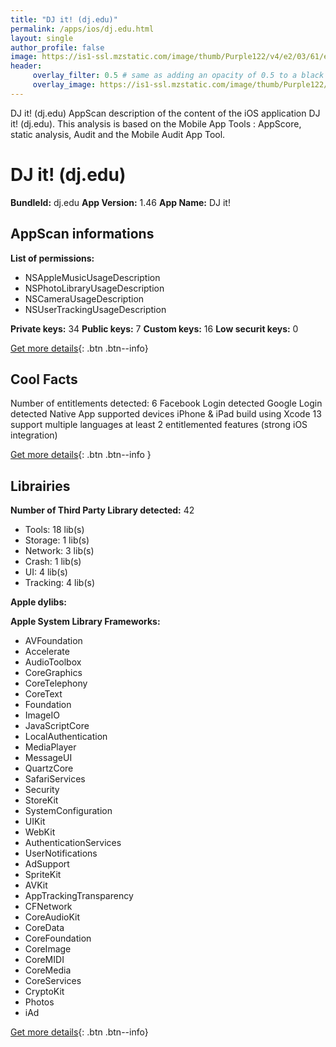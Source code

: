 ```yaml
---
title: "DJ it! (dj.edu)"
permalink: /apps/ios/dj.edu.html
layout: single
author_profile: false
image: https://is1-ssl.mzstatic.com/image/thumb/Purple122/v4/e2/03/61/e203613c-5640-cdc6-64aa-64788ca361d4/AppIcon-0-1x_U007emarketing-0-7-0-sRGB-85-220.png/512x512bb.jpg
header: 
     overlay_filter: 0.5 # same as adding an opacity of 0.5 to a black background
     overlay_image: https://is1-ssl.mzstatic.com/image/thumb/Purple122/v4/e2/03/61/e203613c-5640-cdc6-64aa-64788ca361d4/AppIcon-0-1x_U007emarketing-0-7-0-sRGB-85-220.png/512x512bb.jpg
---
```

DJ it! (dj.edu) AppScan description of the content of the iOS application DJ it! (dj.edu). This analysis is based on the Mobile App Tools : AppScore, static analysis, Audit and the Mobile Audit App Tool.

# DJ it! (dj.edu)

**BundleId:** dj.edu
**App Version:** 1.46
**App Name:** DJ it!


## AppScan informations 

**List of permissions:** 
- NSAppleMusicUsageDescription
- NSPhotoLibraryUsageDescription
- NSCameraUsageDescription
- NSUserTrackingUsageDescription
  
  
**Private keys:** 34
**Public keys:** 7
**Custom keys:** 16
**Low securit keys:** 0
  
[Get more details](/pricing.html){: .btn .btn--info}

## Cool Facts

Number of entitlements detected: 6
Facebook Login detected
Google Login detected
Native App
supported devices iPhone & iPad
build using Xcode 13
support multiple languages
at least 2 entitlemented features (strong iOS integration)
  
[Get more details](/pricing.html){: .btn .btn--info }

## Librairies 
**Number of Third Party Library detected:** 42
- Tools: 18 lib(s)
- Storage: 1 lib(s)
- Network: 3 lib(s)
- Crash: 1 lib(s)
- UI: 4 lib(s)
- Tracking: 4 lib(s)


**Apple dylibs:**


**Apple System Library Frameworks:**
- AVFoundation
- Accelerate
- AudioToolbox
- CoreGraphics
- CoreTelephony
- CoreText
- Foundation
- ImageIO
- JavaScriptCore
- LocalAuthentication
- MediaPlayer
- MessageUI
- QuartzCore
- SafariServices
- Security
- StoreKit
- SystemConfiguration
- UIKit
- WebKit
- AuthenticationServices
- UserNotifications
- AdSupport
- SpriteKit
- AVKit
- AppTrackingTransparency
- CFNetwork
- CoreAudioKit
- CoreData
- CoreFoundation
- CoreImage
- CoreMIDI
- CoreMedia
- CoreServices
- CryptoKit
- Photos
- iAd


  
[Get more details](/pricing.html){: .btn .btn--info}

